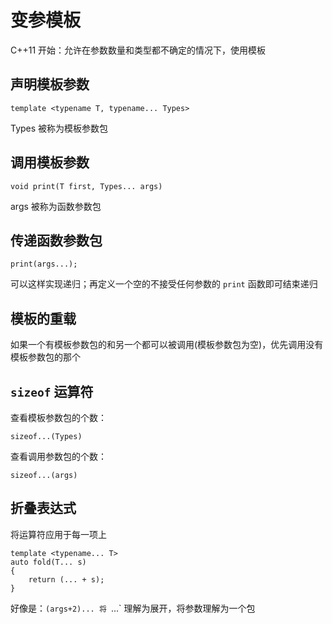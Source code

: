 # 变参模板

C++11 开始：允许在参数数量和类型都不确定的情况下，使用模板

## 声明模板参数

```
template <typename T, typename... Types>
```

Types 被称为模板参数包

## 调用模板参数

```
void print(T first, Types... args)
```

args 被称为函数参数包

## 传递函数参数包

```
print(args...);
```

可以这样实现递归；再定义一个空的不接受任何参数的 `print` 函数即可结束递归

## 模板的重载

如果一个有模板参数包的和另一个都可以被调用(模板参数包为空)，优先调用没有模板参数包的那个

## `sizeof` 运算符

查看模板参数包的个数：
```
sizeof...(Types)
```

查看调用参数包的个数：
```
sizeof...(args)
```

## 折叠表达式

将运算符应用于每一项上

```
template <typename... T>
auto fold(T... s)
{
	return (... + s);
}
```

好像是：`(args+2)...
将 `...` 理解为展开，将参数理解为一个包